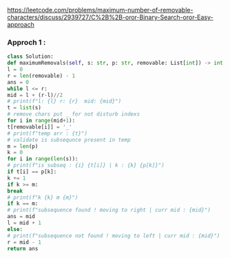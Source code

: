 https://leetcode.com/problems/maximum-number-of-removable-characters/discuss/2939727/C%2B%2B-oror-Binary-Search-oror-Easy-approach
​
### Approch 1 :
```python
class Solution:
def maximumRemovals(self, s: str, p: str, removable: List[int]) -> int:
l = 0
r = len(removable) - 1
ans = 0
while l <= r:
mid = l + (r-l)//2
# print(f"l: {l} r: {r}  mid: {mid}")
t = list(s)
# remove chars put _ for not disturb indexs
for i in range(mid+1):
t[removable[i]] = '_'
# print(f"temp arr : {t}")
# validate is subsequnce present in temp
m = len(p)
k = 0
for i in range(len(s)):
# print(f"is subseq : {i} {t[i]} | k : {k} {p[k]}")
if t[i] == p[k]:
k += 1
if k >= m:
break
# print(f"k {k} m {m}")
if k == m:
# print(f"subsequence found ! moving to right | curr mid : {mid}")
ans = mid
l = mid + 1
else:
# print(f"subsequence not found ! moving to left | curr mid : {mid}")
r = mid - 1
return ans